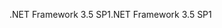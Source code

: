 <span data-ttu-id="42a04-101">.NET Framework 3.5 SP1</span><span class="sxs-lookup"><span data-stu-id="42a04-101">.NET Framework 3.5 SP1</span></span>